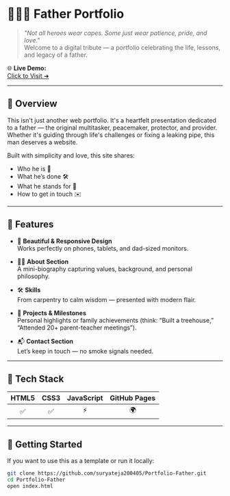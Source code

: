 # 👨‍👧‍👦 Father Portfolio

> _"Not all heroes wear capes. Some just wear patience, pride, and love."_  
> Welcome to a digital tribute — a portfolio celebrating the life, lessons, and legacy of a father.

🌐 **Live Demo:**  
[Click to Visit ➜](https://suryateja200405.github.io/Portfolio-Father/)

---

## 🧭 Overview

This isn't just another web portfolio. It's a heartfelt presentation dedicated to a father — the original multitasker, peacemaker, protector, and provider. Whether it's guiding through life's challenges or fixing a leaking pipe, this man deserves a website.

Built with simplicity and love, this site shares:

- Who he is 💬  
- What he’s done 🛠  
- What he stands for 🧱  
- How to get in touch ✉️

---

## 🌟 Features

- 🎨 **Beautiful & Responsive Design**  
  Works perfectly on phones, tablets, and dad-sized monitors.

- 🧑‍🏫 **About Section**  
  A mini-biography capturing values, background, and personal philosophy.

- 🛠️ **Skills**  
  From carpentry to calm wisdom — presented with modern flair.

- 📸 **Projects & Milestones**  
  Personal highlights or family achievements (think: “Built a treehouse,” “Attended 20+ parent-teacher meetings”).

- 📬 **Contact Section**  
  Let’s keep in touch — no smoke signals needed.

---

## 🔧 Tech Stack

| HTML5 | CSS3 | JavaScript | GitHub Pages |
|:-----:|:----:|:----------:|:-------------:|
| ✅    | ✅   | ⚡         | 🌍             |

---

## 🚀 Getting Started

If you want to use this as a template or run it locally:

```bash
git clone https://github.com/suryateja200405/Portfolio-Father.git
cd Portfolio-Father
open index.html
